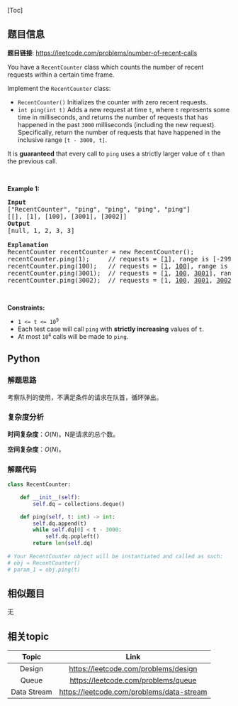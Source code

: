 [Toc]
## 题目信息
**题目链接**: https://leetcode.com/problems/number-of-recent-calls
<p>You have a <code>RecentCounter</code> class which counts the number of recent requests within a certain time frame.</p>

<p>Implement the <code>RecentCounter</code> class:</p>

<ul>
	<li><code>RecentCounter()</code> Initializes the counter with zero recent requests.</li>
	<li><code>int ping(int t)</code> Adds a new request at time <code>t</code>, where <code>t</code> represents some time in milliseconds, and returns the number of requests that has happened in the past <code>3000</code> milliseconds (including the new request). Specifically, return the number of requests that have happened in the inclusive range <code>[t - 3000, t]</code>.</li>
</ul>

<p>It is <strong>guaranteed</strong> that every call to <code>ping</code> uses a strictly larger value of <code>t</code> than the previous call.</p>

<p>&nbsp;</p>
<p><strong>Example 1:</strong></p>

<pre>
<strong>Input</strong>
[&quot;RecentCounter&quot;, &quot;ping&quot;, &quot;ping&quot;, &quot;ping&quot;, &quot;ping&quot;]
[[], [1], [100], [3001], [3002]]
<strong>Output</strong>
[null, 1, 2, 3, 3]

<strong>Explanation</strong>
RecentCounter recentCounter = new RecentCounter();
recentCounter.ping(1);     // requests = [<u>1</u>], range is [-2999,1], return 1
recentCounter.ping(100);   // requests = [<u>1</u>, <u>100</u>], range is [-2900,100], return 2
recentCounter.ping(3001);  // requests = [<u>1</u>, <u>100</u>, <u>3001</u>], range is [1,3001], return 3
recentCounter.ping(3002);  // requests = [1, <u>100</u>, <u>3001</u>, <u>3002</u>], range is [2,3002], return 3
</pre>

<p>&nbsp;</p>
<p><strong>Constraints:</strong></p>

<ul>
	<li><code>1 &lt;= t &lt;= 10<sup>9</sup></code></li>
	<li>Each test case will call <code>ping</code> with <strong>strictly increasing</strong> values of <code>t</code>.</li>
	<li>At most <code>10<sup>4</sup></code> calls will be made to <code>ping</code>.</li>
</ul>

## Python
### 解题思路
考察队列的使用，不满足条件的请求在队首，循环弹出。
### 复杂度分析
**时间复杂度**：$O(N)$。N是请求的总个数。

**空间复杂度**：$O(N)$。
### 解题代码
```python
class RecentCounter:

    def __init__(self):
        self.dq = collections.deque()

    def ping(self, t: int) -> int:
        self.dq.append(t)
        while self.dq[0] < t - 3000:
            self.dq.popleft()
        return len(self.dq)
    
# Your RecentCounter object will be instantiated and called as such:
# obj = RecentCounter()
# param_1 = obj.ping(t)
```


## 相似题目
无
## 相关topic
Topic | Link
:-----:|:----:
Design | https://leetcode.com/problems/design
Queue | https://leetcode.com/problems/queue
Data Stream | https://leetcode.com/problems/data-stream